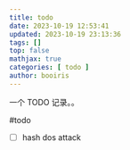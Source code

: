 ```yaml
---
title: todo 
date: 2023-10-19 12:53:41 
updated: 2023-10-19 23:13:36
tags: [] 
top: false
mathjax: true
categories: [ todo ]
author: booiris
---
```


一个 TODO 记录。。

#todo

- [ ] hash dos attack
